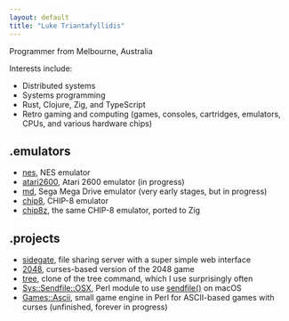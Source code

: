```yaml
---
layout: default
title: "Luke Triantafyllidis"
---
```

Programmer from Melbourne, Australia

Interests include:

* Distributed systems
* Systems programming
* Rust, Clojure, Zig, and TypeScript
* Retro gaming and computing (games, consoles, cartridges, emulators, CPUs, and various hardware chips)

## .emulators

* [nes](https://github.com/ltriant/nes), NES emulator
* [atari2600](https://github.com/ltriant/atari2600), Atari 2600 emulator (in progress)
* [md](https://github.com/ltriant/md), Sega Mega Drive emulator (very early stages, but in progress)
* [chip8](https://github.com/ltriant/chip8), CHIP-8 emulator
* [chip8z](https://github.com/ltriant/chip8z), the same CHIP-8 emulator, ported to Zig

## .projects

* [sidegate](https://github.com/ltriant/sidegate), file sharing server with a super simple web interface
* [2048](https://github.com/ltriant/2048), curses-based version of the 2048 game
* [tree](https://github.com/ltriant/tree), clone of the tree command, which I use surprisingly often
* [Sys::Sendfile::OSX](https://metacpan.org/pod/Sys::Sendfile::OSX), Perl module to use [sendfile()](https://jvns.ca/blog/2016/01/23/sendfile-a-new-to-me-system-call/) on macOS
* [Games::Ascii](https://github.com/ltriant/Games-Ascii), small game engine in Perl for ASCII-based games with curses (unfinished, forever in progress)
